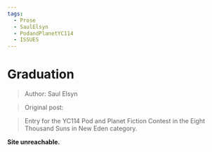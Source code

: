 ```yaml
---
tags:
  - Prose
  - SaulElsyn
  - PodandPlanetYC114
  - ISSUES
---
```


# Graduation

> Author: Saul Elsyn

> Original post: 

> Entry for the YC114 Pod and Planet Fiction Contest in the Eight Thousand Suns in New Eden category.


**Site unreachable.**
